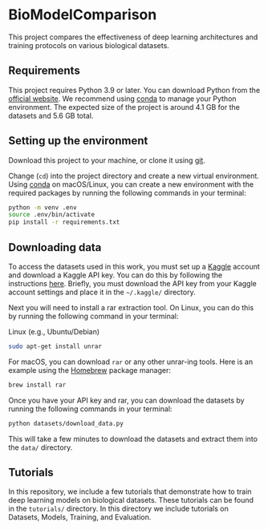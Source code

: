# BioModelComparison

This project compares the effectiveness of deep learning architectures and training protocols on various biological datasets.

## Requirements

This project requires Python 3.9 or later. You can download Python from the [official website](https://www.python.org/downloads/). We recommend using [conda](https://docs.conda.io/en/latest/) to manage your Python environment. The expected size of the project is around 4.1 GB for the datasets and 5.6 GB total.

## Setting up the environment

Download this project to your machine, or clone it using [git](https://git-scm.com/).

Change (`cd`) into the project directory and create a new virtual environment. Using [conda](https://docs.conda.io/en/latest/) on macOS/Linux, you can create a new environment with the required packages by running the following commands in your terminal:

```bash
python -m venv .env
source .env/bin/activate
pip install -r requirements.txt
```

## Downloading data

To access the datasets used in this work, you must set up a [Kaggle](https://www.kaggle.com/) account and download a Kaggle API key. You can do this by following the instructions [here](https://www.kaggle.com/docs/api). Briefly, you must download the API key from your Kaggle account settings and place it in the `~/.kaggle/` directory.

Next you will need to install a rar extraction tool. On Linux, you can do this by running the following command in your terminal:

Linux (e.g., Ubuntu/Debian)

```bash
sudo apt-get install unrar
```

For macOS, you can download `rar` or any other unrar-ing tools. Here is an example using the [Homebrew](https://brew.sh/) package manager:

```bash
brew install rar
```

Once you have your API key and rar, you can download the datasets by running the following commands in your terminal:

```bash
python datasets/download_data.py
```

This will take a few minutes to download the datasets and extract them into the `data/` directory.

## Tutorials

In this repository, we include a few tutorials that demonstrate how to train deep learning models on biological datasets. These tutorials can be found in the `tutorials/` directory. In this directory we include tutorials on Datasets, Models, Training, and Evaluation.
